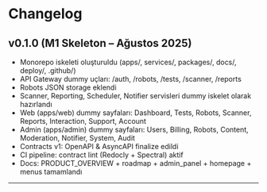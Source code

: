 # Changelog

## v0.1.0 (M1 Skeleton – Ağustos 2025)
- Monorepo iskeleti oluşturuldu (apps/, services/, packages/, docs/, deploy/, .github/)
- API Gateway dummy uçları: /auth, /robots, /tests, /scanner, /reports
- Robots JSON storage eklendi
- Scanner, Reporting, Scheduler, Notifier servisleri dummy iskelet olarak hazırlandı
- Web (apps/web) dummy sayfaları: Dashboard, Tests, Robots, Scanner, Reports, Interaction, Support, Account
- Admin (apps/admin) dummy sayfaları: Users, Billing, Robots, Content, Moderation, Notifier, System, Audit
- Contracts v1: OpenAPI & AsyncAPI finalize edildi
- CI pipeline: contract lint (Redocly + Spectral) aktif
- Docs: PRODUCT_OVERVIEW + roadmap + admin_panel + homepage + menus tamamlandı

---
